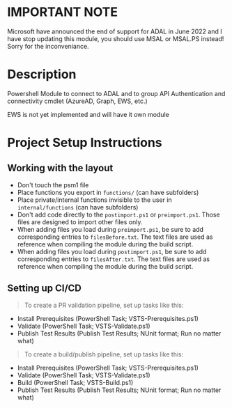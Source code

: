 ﻿# IMPORTANT NOTE
Microsoft have announced the end of support for ADAL in June 2022 and I have stop updating this module, you should use MSAL or MSAL.PS instead! Sorry for the inconveniance. 

# Description

Powershell Module to connect to ADAL and to group API Authentication and connectivity cmdlet (AzureAD, Graph, EWS, etc.)

EWS is not yet implemented and will have it own module

# Project Setup Instructions
## Working with the layout

 - Don't touch the psm1 file
 - Place functions you export in `functions/` (can have subfolders)
 - Place private/internal functions invisible to the user in `internal/functions` (can have subfolders)
 - Don't add code directly to the `postimport.ps1` or `preimport.ps1`.
   Those files are designed to import other files only.
 - When adding files you load during `preimport.ps1`, be sure to add corresponding entries to `filesBefore.txt`.
   The text files are used as reference when compiling the module during the build script.
 - When adding files you load during `postimport.ps1`, be sure to add corresponding entries to `filesAfter.txt`.
   The text files are used as reference when compiling the module during the build script.

## Setting up CI/CD

> To create a PR validation pipeline, set up tasks like this:

 - Install Prerequisites (PowerShell Task; VSTS-Prerequisites.ps1)
 - Validate (PowerShell Task; VSTS-Validate.ps1)
 - Publish Test Results (Publish Test Results; NUnit format; Run no matter what)

> To create a build/publish pipeline, set up tasks like this:

 - Install Prerequisites (PowerShell Task; VSTS-Prerequisites.ps1)
 - Validate (PowerShell Task; VSTS-Validate.ps1)
 - Build (PowerShell Task; VSTS-Build.ps1)
 - Publish Test Results (Publish Test Results; NUnit format; Run no matter what)
